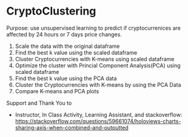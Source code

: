 # CryptoClustering
Purpose: use unsupervised learning to predict if cryptocurrenices are affected by 24 hours or 7 days price changes. <br>
1. Scale the data with the original dataframe <br>
2. Find the best k value using the scaled dataframe <br>
3. Cluster Cryptocurrencies with K-means using scaled dataframe <br>
4. Optimize the cluster with Princial Component Analysis(PCA) using scaled dataframe <br>
5. Find the best k value using the PCA data<br>
6. Cluster the Cryptocurrencies with K-means by using the PCA Data<br>
7. Compare K-means and PCA plots<br>

Support and Thank You to <br>
* Instructor, In Class Activity, Learning Assistant, and stackoverflow: https://stackoverflow.com/questions/59661074/holoviews-charts-sharing-axis-when-combined-and-outputted
